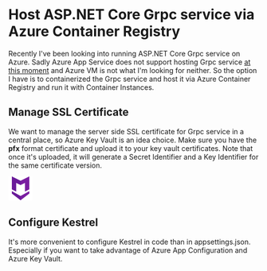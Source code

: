 # Host ASP.NET Core Grpc service via Azure Container Registry

Recently I've been looking into running ASP.NET Core Grpc service on Azure. Sadly Azure App Service does not support hosting Grpc service [at this moment](https://feedback.azure.com/forums/169385-web-apps/suggestions/40585333-grpc-support-in-azure-app-service) and Azure VM is not what I'm looking for neither. So the option I have is to containerized the Grpc service and host it via Azure Container Registry and run it with Container Instances.

## Manage SSL Certificate
We want to manage the server side SSL certificate for Grpc service in a central place, so Azure Key Vault is an idea choice. Make sure you have the **pfx** format certificate and upload it to your key vault certificates. Note that once it's uploaded, it will generate a Secret Identifier and a Key Identifier for the same certificate version.

![](https://github.com/adam-p/markdown-here/raw/master/src/common/images/icon48.png)



## Configure Kestrel
It's more convenient to configure Kestrel in code than in appsettings.json. Especially if you want to take advantage of Azure App Configuration and Azure Key Vault.